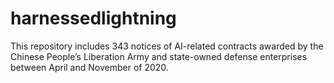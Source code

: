 # harnessedlightning
This repository includes 343 notices of AI-related contracts awarded by the Chinese People’s Liberation Army and state-owned defense enterprises between April and November of 2020.
